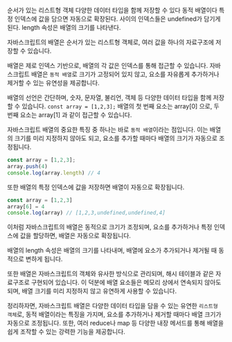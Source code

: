 순서가 있는 리스트형 객체
다양한 데이터 타입을 함께 저장할 수 있다
동적 배열이다
특정 인덱스에 값을 담으면 자동으로 확장된다. 사이의 인덱스들은 undefined가 담기게 된다.
length 속성은 배열의 크기를 나타낸다. 

자바스크립트의 배열은 순서가 있는 리스트형 객체로, 여러 값을 하나의 자료구조에 저장할 수 있습니다. 

배열은 제로 인덱스 기반으로, 배열의 각 값은 인덱스를 통해 접근할 수 있습니다. 자바스크립트 배열은 `동적 배열`로 크기가 고정되어 있지 않고, 요소를 자유롭게 추가하거나 제거할 수 있는 유연성을 제공합니다. 

배열의 선언은 간단하며, 숫자, 문자열, 불리언, 객체 등 다양한 데이터 타입을 함께 저장할 수 있습니다. 
`const array = [1,2,3];` 
배열의 첫 번째 요소는 array[0] 으로, 두 번째 요소는 array[1] 과 같이 접근할 수 있습니다. 

자바스크립트 배열의 중요한 특징 중 하나는 바로 `동적 배열`이라는 점입니다. 이는 배열의 크기를 미리 지정하지 않아도 되고, 요소를 추가할 때마다 배열의 크기가 자동으로 조정됩니다. 
```js
const array = [1,2,3];
array.push(4)
console.log(array.length) // 4
```

또한 배열의 특정 인덱스에 값을 저장하면 배열이 자동으로 확장됩니다.
```js
const array = [1,2,3]
array[6] = 4
console.log(array) // [1,2,3,undefined,undefined,4]
```

이처럼 자바스크립트의 배열은 동적으로 크기가 조정되며, 요소를 추가하거나 특정 인덱스에 값을 할당하면, 배열은 자동으로 확장됩니다.

배열의 length 속성은 배열의 크기를 나타내며, 배열에 요소가 추가되거나 제거될 때 동적으로 변하게 됩니다.

또한 배열은 자바스크립트의 객체와 유사한 방식으로 관리되며, 해시 테이블과 같은 자료구조로 구현되어 있습니다. 이 덕분에 배열 요소들은 메모리 상에서 연속되지 않아도 되며, 배열 크기를 미리 지정하지 않고 유연하게 사용할 수 있습니다. 

정리하자면, 자바스크립트 배열은 다양한 데이터 타입을 담을 수 있는 유연한 `리스트형 객체`로, 동적 배열이라는 특징을 가지며, 요소를 추가하거나 제거할 때마다 배열 크기가 자동으로 조정됩니다. 또한, 여러 reduce나 map 등 다양한 내장 메서드를 통해 배열을 쉽게 조작할 수 있는 강력한 기능을 제공합니다.